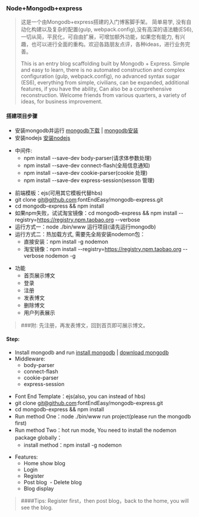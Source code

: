 ### Node+Mongodb+express
> 这是一个由Mongodb+express搭建的入门博客脚手架。
简单易学, 没有自动化构建以及复杂的配置(gulp, webpack.config),没有高深的语法糖(ES6),
一切从简，平民化，可自由扩展，可增加额外功能，如果您有能力, 有兴趣，也可以进行全面的重构。欢迎各路朋友点评，各种ideas，进行业务完善。
>
>This is an entry blog scaffolding built by Mongodb + Express. Simple and easy to learn, there is no automated construction and complex configuration (gulp, webpack.config), no advanced syntax sugar (ES6), everything from simple, civilians, can be expanded, additional features, if you have the ability, Can also be a comprehensive reconstruction. Welcome friends from various quarters, a variety of ideas, for business improvement.

#### 搭建项目步骤
* 安装mongodb并运行  [mongodb下载](https://www.mongodb.com/download-center?jmp=nav) | [mongodb安装](http://www.runoob.com/mongodb/mongodb-window-install.html)
* 安装nodejs [安装nodejs](https://nodejs.org/en/)

>



* 中间件:
	- npm install --save-dev body-parser(请求体参数处理)
	- npm install --save-dev connect-flash(全局信息通知)
	- npm install --save-dev cookie-parser(cookie 处理)
	- npm install --save-dev express-session(sesson 管理)
  
>

* 前端模板：ejs(可用其它模板代替hbs)
* git clone git@github.com:fontEndEasy/mongodb-express.git
* cd mongodb-express && npm install
* 如果npm失败，试试淘宝镜像：cd mongodb-express && npm install --registry=https://registry.npm.taobao.org --verbose
* 运行方式一：node ./bin/www 运行项目(请先运行mongodb)
* 运行方式二：热加载方式, 需要先全局安装nodemon包：
	- 直接安装：npm install -g nodemon
	- 淘宝镜像：npm install --registry=https://registry.npm.taobao.org --verbose nodemon -g
	
>

* 功能
	- 首页展示博文
	- 登录
	- 注册
	- 发表博文
  - 删除博文
  - 用户列表展示

> ###附: 先注册，再发表博文，回到首页即可展示博文。


#### Step:
* Install mongodb and run [install mongodb](http://www.runoob.com/mongodb/mongodb-window-install.html) | [download mongodb](https://www.mongodb.com/download-center?jmp=nav)
* Middleware:
	- body-parser
	- connect-flash
	- cookie-parser
	- express-session
>


* Font End Template：ejs(also, you can instead of hbs)
* git clone git@github.com:fontEndEasy/mongodb-express.git
* cd mongodb-express && npm install
* Run method One：node ./bin/www run project(please run the mongodb first)
* Run method Two：hot run mode, You need to install the nodemon package globally：
	- install method：npm install -g nodemon
	
>


* Features:
	- Home show blog
	- Login
	- Register
	- Post blog
  - Delete blog
  - Blog display

> ####Tips: Register first，then post blog，back to the home, you will see the blog.
